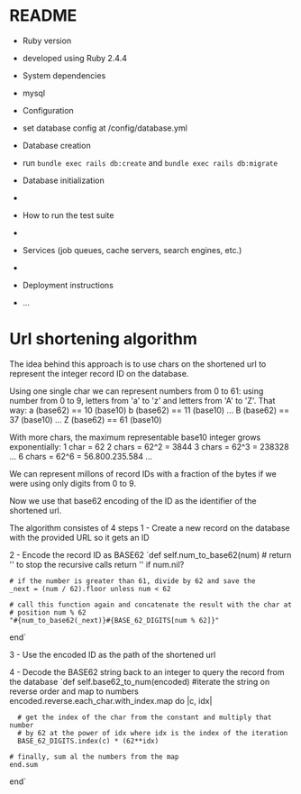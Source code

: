 # README

* Ruby version
- developed using Ruby 2.4.4

* System dependencies
- mysql

* Configuration
- set database config at /config/database.yml

* Database creation
- run `bundle exec rails db:create` and `bundle exec rails db:migrate`

* Database initialization
-

* How to run the test suite
-

* Services (job queues, cache servers, search engines, etc.)
-

* Deployment instructions

* ...


# Url shortening algorithm
The idea behind this approach is to use chars on the shortened url to represent
the integer record ID on the database.

Using one single char we can represent numbers from 0 to 61: using number from
0 to 9, letters from 'a' to 'z' and letters from 'A' to 'Z'. That way:
  a (base62) == 10 (base10)
  b (base62) == 11 (base10)
  ...
  B (base62) == 37 (base10)
  ...
  Z (base62) == 61 (base10)

With more chars, the maximum representable base10 integer grows exponentially:
  1 char = 62
  2 chars = 62^2 = 3844
  3 chars = 62^3 = 238328
  ...
  6 chars = 62^6 = 56.800.235.584
  ...

We can represent millons of record IDs with a fraction of the bytes if we were
using only digits from 0 to 9.

Now we use that base62 encoding of the ID as the identifier of the shortened url.


The algorithm consistes of 4 steps
1 - Create a new record on the database with the provided URL so it gets an ID

2 - Encode the record ID as BASE62
  `def self.num_to_base62(num)
    # return '' to stop the recursive calls
    return '' if num.nil?

    # if the number is greater than 61, divide by 62 and save the
    _next = (num / 62).floor unless num < 62

    # call this function again and concatenate the result with the char at
    # position num % 62
    "#{num_to_base62(_next)}#{BASE_62_DIGITS[num % 62]}"
  end`

3 - Use the encoded ID as the path of the shortened url

4 - Decode the BASE62 string back to an integer to query the record from the database
  `def self.base62_to_num(encoded)
    #iterate the string on reverse order and map to numbers
    encoded.reverse.each_char.with_index.map do |c, idx|

      # get the index of the char from the constant and multiply that number
      # by 62 at the power of idx where idx is the index of the iteration
      BASE_62_DIGITS.index(c) * (62**idx)

    # finally, sum al the numbers from the map
    end.sum
  end`
